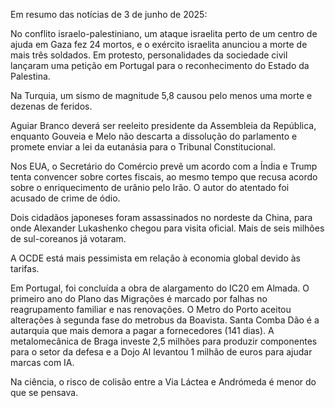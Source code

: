 Em resumo das notícias de 3 de junho de 2025:

No conflito israelo-palestiniano, um ataque israelita perto de um centro de ajuda em Gaza fez 24 mortos, e o exército israelita anunciou a morte de mais três soldados. Em protesto, personalidades da sociedade civil lançaram uma petição em Portugal para o reconhecimento do Estado da Palestina.

Na Turquia, um sismo de magnitude 5,8 causou pelo menos uma morte e dezenas de feridos.

Aguiar Branco deverá ser reeleito presidente da Assembleia da República, enquanto Gouveia e Melo não descarta a dissolução do parlamento e promete enviar a lei da eutanásia para o Tribunal Constitucional.

Nos EUA, o Secretário do Comércio prevê um acordo com a Índia e Trump tenta convencer sobre cortes fiscais, ao mesmo tempo que recusa acordo sobre o enriquecimento de urânio pelo Irão. O autor do atentado foi acusado de crime de ódio.

Dois cidadãos japoneses foram assassinados no nordeste da China, para onde Alexander Lukashenko chegou para visita oficial. Mais de seis milhões de sul-coreanos já votaram.

A OCDE está mais pessimista em relação à economia global devido às tarifas.

Em Portugal, foi concluída a obra de alargamento do IC20 em Almada. O primeiro ano do Plano das Migrações é marcado por falhas no reagrupamento familiar e nas renovações. O Metro do Porto aceitou alterações à segunda fase do metrobus da Boavista. Santa Comba Dão é a autarquia que mais demora a pagar a fornecedores (141 dias). A metalomecânica de Braga investe 2,5 milhões para produzir componentes para o setor da defesa e a Dojo AI levantou 1 milhão de euros para ajudar marcas com IA.

Na ciência, o risco de colisão entre a Via Láctea e Andrómeda é menor do que se pensava.